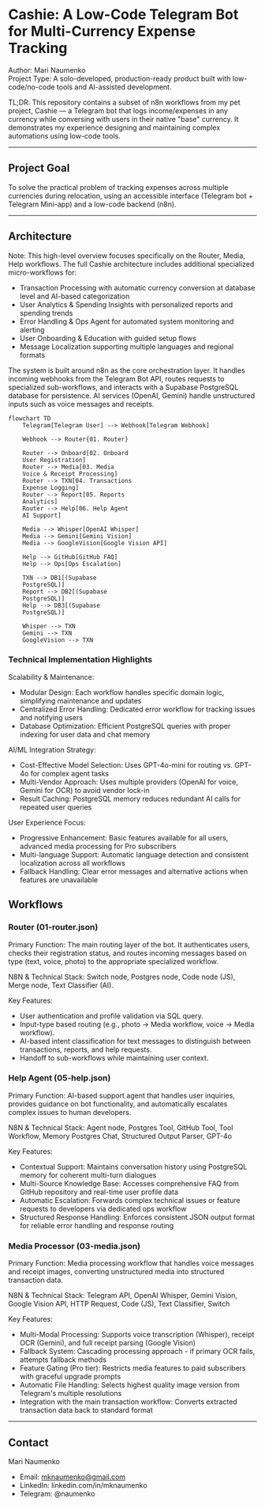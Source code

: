 # Cashie: A Low-Code Telegram Bot for Multi-Currency Expense Tracking

Author: Mari Naumenko  
Project Type: A solo-developed, production-ready product built with low-code/no-code tools and AI-assisted development.

TL;DR: This repository contains a subset of n8n workflows from my pet project, Cashie — a Telegram bot that logs income/expenses in any currency while conversing with users in their native "base" currency. It demonstrates my experience designing and maintaining complex automations using low-code tools.

---

## Project Goal

To solve the practical problem of tracking expenses across multiple currencies during relocation, using an accessible interface (Telegram bot + Telegram Mini-app) and a low-code backend (n8n).

---

## Architecture

Note: This high-level overview focuses specifically on the Router, Media, Help workflows. The full Cashie architecture includes additional specialized micro-workflows for:
- Transaction Processing with automatic currency conversion at database level and AI-based categorization
- User Analytics & Spending Insights with personalized reports and spending trends
- Error Handling & Ops Agent for automated system monitoring and alerting
- User Onboarding & Education with guided setup flows
- Message Localization supporting multiple languages and regional formats

The system is built around n8n as the core orchestration layer. It handles incoming webhooks from the Telegram Bot API, routes requests to specialized sub-workflows, and interacts with a Supabase PostgreSQL database for persistence. AI services (OpenAI, Gemini) handle unstructured inputs such as voice messages and receipts.

```mermaid
flowchart TD
    Telegram[Telegram User] --> Webhook[Telegram Webhook]
    
    Webhook --> Router{01. Router}
    
    Router --> Onboard[02. Onboard
    User Registration]
    Router --> Media[03. Media
    Voice & Receipt Processing]
    Router --> TXN[04. Transactions
    Expense Logging]
    Router --> Report[05. Reports
    Analytics]
    Router --> Help[06. Help Agent
    AI Support]
    
    Media --> Whisper[OpenAI Whisper]
    Media --> Gemini[Gemini Vision]
    Media --> GoogleVision[Google Vision API]
    
    Help --> GitHub[GitHub FAQ]
    Help --> Ops[Ops Escalation]
    
    TXN --> DB1[(Supabase
    PostgreSQL)]
    Report --> DB2[(Supabase
    PostgreSQL)]
    Help --> DB3[(Supabase
    PostgreSQL)]
    
    Whisper --> TXN
    Gemini --> TXN
    GoogleVision --> TXN
```

### Technical Implementation Highlights

Scalability & Maintenance:

- Modular Design: Each workflow handles specific domain logic, simplifying maintenance and updates
- Centralized Error Handling: Dedicated error workflow for tracking issues and notifying users
- Database Optimization: Efficient PostgreSQL queries with proper indexing for user data and chat memory

AI/ML Integration Strategy:

- Cost-Effective Model Selection: Uses GPT-4o-mini for routing vs. GPT-4o for complex agent tasks
- Multi-Vendor Approach: Uses multiple providers (OpenAI for voice, Gemini for OCR) to avoid vendor lock-in
- Result Caching: PostgreSQL memory reduces redundant AI calls for repeated user queries

User Experience Focus:

- Progressive Enhancement: Basic features available for all users, advanced media processing for Pro subscribers
- Multi-language Support: Automatic language detection and consistent localization across all workflows
- Fallback Handling: Clear error messages and alternative actions when features are unavailable

## Workflows

### Router (01-router.json)

Primary Function: The main routing layer of the bot. It authenticates users, checks their registration status, and routes incoming messages based on type (text, voice, photo) to the appropriate specialized workflow.

N8N & Technical Stack: Switch node, Postgres node, Code node (JS), Merge node, Text Classifier (AI).

Key Features:

- User authentication and profile validation via SQL query.
- Input-type based routing (e.g., photo -> Media workflow, voice -> Media workflow).
- AI-based intent classification for text messages to distinguish between transactions, reports, and help requests.
- Handoff to sub-workflows while maintaining user context.

### Help Agent (05-help.json)

Primary Function: AI-based support agent that handles user inquiries, provides guidance on bot functionality, and automatically escalates complex issues to human developers.

N8N & Technical Stack: Agent node, Postgres Tool, GitHub Tool, Tool Workflow, Memory Postgres Chat, Structured Output Parser, GPT-4o

Key Features:

- Contextual Support: Maintains conversation history using PostgreSQL memory for coherent multi-turn dialogues
- Multi-Source Knowledge Base: Accesses comprehensive FAQ from GitHub repository and real-time user profile data
- Automatic Escalation: Forwards complex technical issues or feature requests to developers via dedicated ops workflow
- Structured Response Handling: Enforces consistent JSON output format for reliable error handling and response routing

### Media Processor (03-media.json)

Primary Function: Media processing workflow that handles voice messages and receipt images, converting unstructured media into structured transaction data.

N8N & Technical Stack: Telegram API, OpenAI Whisper, Gemini Vision, Google Vision API, HTTP Request, Code (JS), Text Classifier, Switch

Key Features:

- Multi-Modal Processing: Supports voice transcription (Whisper), receipt OCR (Gemini), and full receipt parsing (Google Vision)
- Fallback System: Cascading processing approach - if primary OCR fails, attempts fallback methods
- Feature Gating (Pro tier): Restricts media features to paid subscribers with graceful upgrade prompts
- Automatic File Handling: Selects highest quality image version from Telegram's multiple resolutions
- Integration with the main transaction workflow: Converts extracted transaction data back to standard format

---

## Contact

Mari Naumenko
- Email: mknaumenko@gmail.com
- LinkedIn: linkedin.com/in/mknaumenko
- Telegram: @naumenko